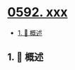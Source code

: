 # [0592. xxx](https://github.com/Tdahuyou/TNotes.leetcode/tree/main/notes/0592.%20xxx)

<!-- region:toc -->

- [1. 📝 概述](#1--概述)

<!-- endregion:toc -->

## 1. 📝 概述
